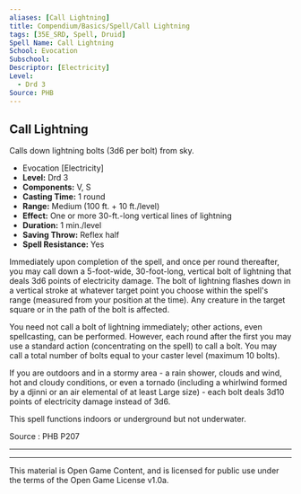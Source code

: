 ```yaml
---
aliases: [Call Lightning]
title: Compendium/Basics/Spell/Call Lightning
tags: [35E_SRD, Spell, Druid]
Spell Name: Call Lightning
School: Evocation
Subschool: 
Descriptor: [Electricity]
Level:
  - Drd 3
Source: PHB
---
```



## Call Lightning

Calls down lightning bolts (3d6 per bolt) from sky.

*   Evocation [Electricity]
*   **Level:** Drd 3
*   **Components:** V, S
*   **Casting Time:** 1 round
*   **Range:** Medium (100 ft. + 10 ft./level)
*   **Effect:** One or more 30-ft.-long vertical lines of lightning
*   **Duration:** 1 min./level
*   **Saving Throw:** Reflex half
*   **Spell Resistance:** Yes

<p>Immediately upon completion of the spell, and once per round thereafter, you may call down a 5-foot-wide, 30-foot-long, vertical bolt of lightning that deals 3d6 points of electricity damage. The bolt of lightning flashes down in a vertical stroke at whatever target point you choose within the spell's range (measured from your position at the time). Any creature in the target square or in the path of the bolt is affected.</p><p>You need not call a bolt of lightning immediately; other actions, even spellcasting, can be performed. However, each round after the first you may use a standard action (concentrating on the spell) to call a bolt. You may call a total number of bolts equal to your caster level (maximum 10 bolts).</p><p>If you are outdoors and in a stormy area - a rain shower, clouds and wind, hot and cloudy conditions, or even a tornado (including a whirlwind formed by a djinni or an air elemental of at least Large size) - each bolt deals 3d10 points of electricity damage instead of 3d6.</p><p>This spell functions indoors or underground but not underwater.</p>

Source : PHB P207

---

---

This material is Open Game Content, and is licensed for public use under
the terms of the Open Game License v1.0a.

